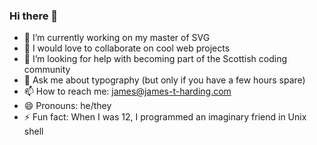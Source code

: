 ### Hi there 👋

- 🔭 I’m currently working on my master of SVG
- 👯 I would love to collaborate on cool web projects
- 🤔 I’m looking for help with becoming part of the Scottish coding community
- 💬 Ask me about typography (but only if you have a few hours spare)
- 📫 How to reach me: james@james-t-harding.com
- 😄 Pronouns: he/they
- ⚡ Fun fact: When I was 12, I programmed an imaginary friend in Unix shell
